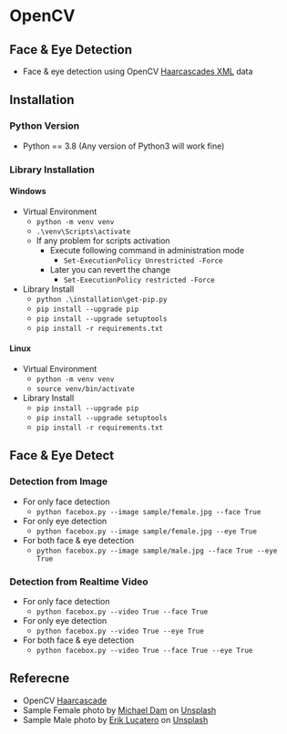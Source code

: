 # OpenCV

## Face & Eye Detection

- Face & eye detection using OpenCV [Haarcascades XML](https://github.com/opencv/opencv/tree/master/data/haarcascades) data

## Installation

### Python Version

- Python == 3.8 (Any version of Python3 will work fine)

### Library Installation

#### Windows

- Virtual Environment
  - `python -m venv venv`
  - `.\venv\Scripts\activate`
  - If any problem for scripts activation
    - Execute following command in administration mode
      - `Set-ExecutionPolicy Unrestricted -Force`
    - Later you can revert the change
      - `Set-ExecutionPolicy restricted -Force`
- Library Install
  - `python .\installation\get-pip.py`
  - `pip install --upgrade pip`
  - `pip install --upgrade setuptools`
  - `pip install -r requirements.txt`

#### Linux

- Virtual Environment
  - `python -m venv venv`
  - `source venv/bin/activate`
- Library Install
  - `pip install --upgrade pip`
  - `pip install --upgrade setuptools`
  - `pip install -r requirements.txt`

## Face & Eye Detect

### Detection from Image

- For only face detection
  - `python facebox.py --image sample/female.jpg --face True`
- For only eye detection
  - `python facebox.py --image sample/female.jpg --eye True`
- For both face & eye detection
  - `python facebox.py --image sample/male.jpg --face True --eye True`

### Detection from Realtime Video

- For only face detection
  - `python facebox.py --video True --face True`
- For only eye detection
  - `python facebox.py --video True --eye True`
- For both face & eye detection
  - `python facebox.py --video True --face True --eye True`

## Referecne

- OpenCV [Haarcascade](https://github.com/opencv/opencv/tree/master/data/haarcascades)
- Sample Female photo by <span><a href="https://unsplash.com/@michaeldam?utm_source=unsplash&amp;utm_medium=referral&amp;utm_content=creditCopyText">Michael Dam</a> on <a href="https://unsplash.com/?utm_source=unsplash&amp;utm_medium=referral&amp;utm_content=creditCopyText">Unsplash</a></span>
- Sample Male photo by <span> <a href="https://unsplash.com/@erik_lucatero?utm_source=unsplash&amp;utm_medium=referral&amp;utm_content=creditCopyText">Erik Lucatero</a> on <a href="https://unsplash.com/?utm_source=unsplash&amp;utm_medium=referral&amp;utm_content=creditCopyText">Unsplash</a></span>
